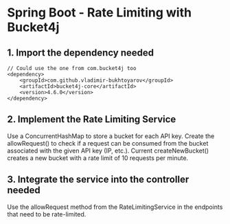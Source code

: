 # Spring Boot - Rate Limiting with Bucket4j

## 1. Import the dependency needed
    // Could use the one from com.bucket4j too
    <dependency>
        <groupId>com.github.vladimir-bukhtoyarov</groupId>
        <artifactId>bucket4j-core</artifactId>
        <version>4.6.0</version>
    </dependency>

## 2. Implement the Rate Limiting Service
Use a ConcurrentHashMap to store a bucket for each API key. Create the allowRequest() to check if a
request can be consumed from the bucket associated with the given API key (IP, etc.).
Current createNewBucket() creates a new bucket with a rate limit of 10 requests per minute.

## 3. Integrate the service into the controller needed
Use the allowRequest method from the RateLimitingService in the endpoints that need to be rate-limited.